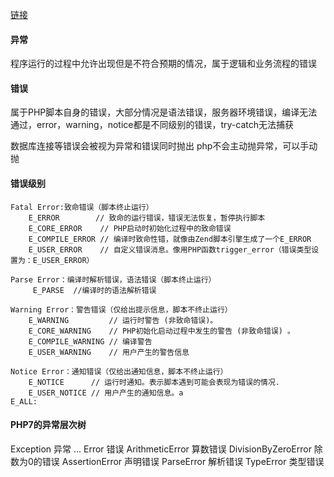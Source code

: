 [链接](https://www.cnblogs.com/zyf-zhaoyafei/p/6928149.html)

#### 异常
程序运行的过程中允许出现但是不符合预期的情况，属于逻辑和业务流程的错误

#### 错误
属于PHP脚本自身的错误，大部分情况是语法错误，服务器环境错误，编译无法通过，error，warning，notice都是不同级别的错误，try-catch无法捕获

数据库连接等错误会被视为异常和错误同时抛出
php不会主动抛异常，可以手动抛

#### 错误级别
```
Fatal Error:致命错误（脚本终止运行）
	E_ERROR        // 致命的运行错误，错误无法恢复，暂停执行脚本
	E_CORE_ERROR    // PHP启动时初始化过程中的致命错误
	E_COMPILE_ERROR // 编译时致命性错，就像由Zend脚本引擎生成了一个E_ERROR
	E_USER_ERROR    // 自定义错误消息。像用PHP函数trigger_error（错误类型设置为：E_USER_ERROR）
 
Parse Error：编译时解析错误，语法错误（脚本终止运行）
	 E_PARSE  //编译时的语法解析错误

Warning Error：警告错误（仅给出提示信息，脚本不终止运行）
	E_WARNING         // 运行时警告 (非致命错误)。
	E_CORE_WARNING    // PHP初始化启动过程中发生的警告 (非致命错误) 。
	E_COMPILE_WARNING // 编译警告
	E_USER_WARNING    // 用户产生的警告信息

Notice Error：通知错误（仅给出通知信息，脚本不终止运行）
	E_NOTICE      // 运行时通知。表示脚本遇到可能会表现为错误的情况.
	E_USER_NOTICE // 用户产生的通知信息。a
E_ALL:
```

#### PHP7的异常层次树
Exception 异常
	...
Error 错误
	ArithmeticError 算数错误
		DivisionByZeroError 除数为0的错误
	AssertionError 声明错误
	ParseError 解析错误
	TypeError 类型错误
	